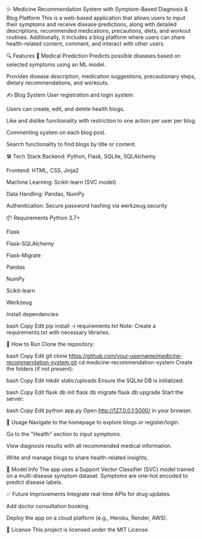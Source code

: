 🩺 Medicine Recommendation System with Symptom-Based Diagnosis & Blog Platform
This is a web-based application that allows users to input their symptoms and receive disease predictions, along with detailed descriptions, recommended medications, precautions, diets, and workout routines. Additionally, it includes a blog platform where users can share health-related content, comment, and interact with other users.

🔍 Features
🧠 Medical Prediction
Predicts possible diseases based on selected symptoms using an ML model.

Provides disease description, medication suggestions, precautionary steps, dietary recommendations, and workouts.

✍️ Blog System
User registration and login system.

Users can create, edit, and delete health blogs.

Like and dislike functionality with restriction to one action per user per blog.

Commenting system on each blog post.

Search functionality to find blogs by title or content.

🛠 Tech Stack
Backend: Python, Flask, SQLite, SQLAlchemy

Frontend: HTML, CSS, Jinja2

Machine Learning: Scikit-learn (SVC model)

Data Handling: Pandas, NumPy

Authentication: Secure password hashing via werkzeug.security


📦 Requirements
Python 3.7+

Flask

Flask-SQLAlchemy

Flask-Migrate

Pandas

NumPy

Scikit-learn

Werkzeug

Install dependencies:

bash
Copy
Edit
pip install -r requirements.txt
Note: Create a requirements.txt with necessary libraries.

🚀 How to Run
Clone the repository:

bash
Copy
Edit
git clone https://github.com/your-username/medicine-recommendation-system.git
cd medicine-recommendation-system
Create the folders (if not present):

bash
Copy
Edit
mkdir static/uploads
Ensure the SQLite DB is initialized:

bash
Copy
Edit
flask db init
flask db migrate
flask db upgrade
Start the server:

bash
Copy
Edit
python app.py
Open http://127.0.0.1:5000/ in your browser.

📌 Usage
Navigate to the homepage to explore blogs or register/login.

Go to the "Health" section to input symptoms.

View diagnosis results with all recommended medical information.

Write and manage blogs to share health-related insights.

🧠 Model Info
The app uses a Support Vector Classifier (SVC) model trained on a multi-disease symptom dataset. Symptoms are one-hot encoded to predict disease labels.

✅ Future Improvements
Integrate real-time APIs for drug updates.

Add doctor consultation booking.

Deploy the app on a cloud platform (e.g., Heroku, Render, AWS).

📝 License
This project is licensed under the MIT License.